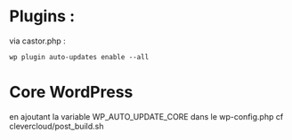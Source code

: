 # Plugins :
via castor.php :
```
wp plugin auto-updates enable --all
```


# Core WordPress

en ajoutant la variable WP_AUTO_UPDATE_CORE  dans le wp-config.php cf clevercloud/post_build.sh
